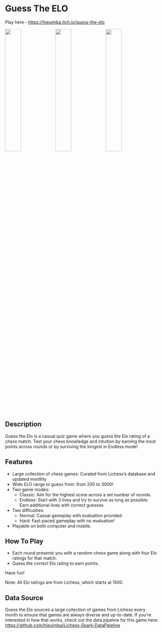 # Guess The ELO

Play here - https://hieuimba.itch.io/guess-the-elo

<p float="left">
  <img src="https://github.com/user-attachments/assets/1ebf474a-65d4-455a-bf56-f831978bd95b" width="32%" /> 
  <img src="https://github.com/user-attachments/assets/22439375-7ff7-4d54-9587-2025f117a835" width="32%" /> 
  <img src="https://github.com/user-attachments/assets/aaa6f225-e1e7-4b4c-b136-f47646edc3ad" width="32%" />
</p>

## Description

Guess the Elo is a casual quiz game where you guess the Elo rating of a chess match. Test your chess knowledge and intuition by earning the most points across rounds or by surviving the longest in Endless mode!


## Features

- Large collection of chess games: Curated from Lichess’s database and updated monthly
- Wide ELO range to guess from: from 200 to 3000!
- Two game modes:
    - Classic: Aim for the highest score across a set number of rounds.
    - Endless: Start with 3 lives and try to survive as long as possible. Earn additional lives with correct guesses.
- Two difficulties:
    - Normal: Casual gameplay with evaluation provided
    - Hard: Fast-paced gameplay with no evaluation!
- Playable on both computer and mobile.


## How To Play

- Each round presents you with a random chess game along with four Elo ratings for that match.
- Guess the correct Elo rating to earn points.

Have fun!

Note: All Elo ratings are from Lichess, which starts at 1500.

## Data Source

Guess the Elo sources a large collection of games from Lichess every month to ensure that games are always diverse and up-to-date. If you're interested in how that works, check out the data pipeline for this game here: https://github.com/hieuimba/Lichess-Spark-DataPipeline
